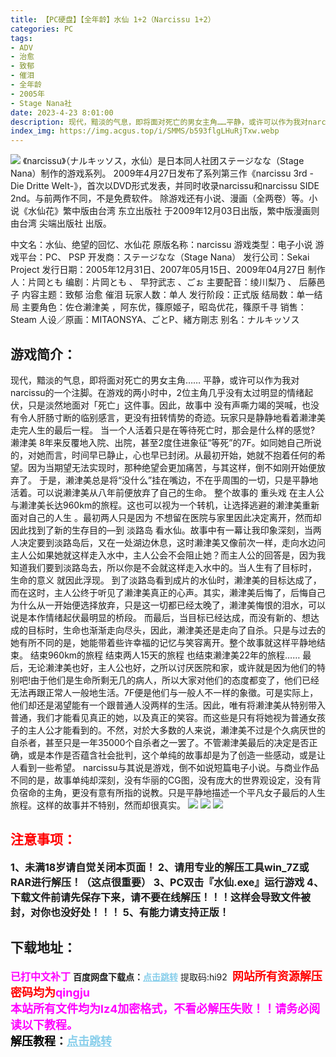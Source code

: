 ```yaml
---
title: 【PC硬盘】【全年龄】水仙 1+2（Narcissu 1+2）
categories: PC
tags:
- ADV
- 治愈
- 致郁
- 催泪
- 全年龄
- 2005年
- Stage Nana社
date: 2023-4-23 8:01:00
description: 现代，黯淡的气息，即将面对死亡的男女主角……平静，或许可以作为我对narcissu的一个注脚。在游戏的两小时中，2位主角几乎没有太过明显的情绪起伏，只是淡然地面对「死亡」这件事
index_img: https://img.acgus.top/i/SMMS/b593flgLHuRjTxw.webp
---
```

![](https://img.acgus.top/i/SMMS/b593flgLHuRjTxw.webp)
《narcissu》（ナルキッソス，水仙）是日本同人社团ステージなな（Stage Nana）制作的游戏系列。
2009年4月27日发布了系列第三作《narcissu 3rd -Die Dritte Welt-》，首次以DVD形式发表，并同时收录narcissu和narcissu SIDE 2nd。与前两作不同，不是免费软件。
除游戏还有小说、漫画（全两卷）等。小说《水仙花》繁中版由台湾 东立出版社 于2009年12月03日出版，繁中版漫画则由台湾 尖端出版社 出版。

中文名：水仙、绝望的回忆、水仙花
原版名称：narcissu
游戏类型：电子小说
游戏平台：PC、 PSP
开发商：ステージなな（Stage Nana）
发行公司：Sekai Project 
发行日期：2005年12月31日、2007年05月15日、2009年04月27日
制作人：片岡とも
编剧：片岡とも 、 早狩武志 、ごぉ
主要配音：绫川梨乃 、 后藤邑子
内容主题：致郁 治愈 催泪
玩家人数：单人
发行阶段：正式版
结局数：单一结局
主要角色：佐仓濑津美 ，阿东优，篠原姬子，昭岛优花，篠原千寻
销售：Steam 
人设／原画：MITAONSYA、ごとP、緒方剛志
别名：ナルキッソス

## 游戏简介：
现代，黯淡的气息，即将面对死亡的男女主角……
平静，或许可以作为我对narcissu的一个注脚。在游戏的两小时中，2位主角几乎没有太过明显的情绪起伏，只是淡然地面对「死亡」这件事。因此，故事中 没有声嘶力竭的哭喊，也没有令人肝肠寸断的临别感言，更没有扭转情势的奇迹。玩家只是静静地看着濑津美走完人生的最后一程。
当一个人活着只是在等待死亡时，那会是什么样的感觉? 濑津美 8年来反覆地入院、出院，甚至2度住进象征“等死”的7F。如同她自己所说的，对她而言，时间早已静止，心也早已封闭。从最初开始，她就不抱着任何的希 望。因为当期望无法实现时，那种绝望会更加痛苦，与其这样，倒不如刚开始便放弃了。
于是，濑津美总是将“没什么”挂在嘴边，不在乎周围的一切，只是平静地活着。可以说濑津美从八年前便放弃了自己的生命。
整个故事的 重头戏 在主人公与濑津美长达960km的旅程。这也可以视为一个转机，让选择逃避的濑津美重新 面对自己的人生 。最初两人只是因为 不想留在医院与家里因此决定离开，然而却因此找到了新的生存目的—到 淡路岛 看水仙。故事中有一幕让我印象深刻，当两人决定要到淡路岛后，又在一处湖边休息，这时濑津美又像前次一样，走向水边问主人公如果她就这样走入水中，主人公会不会阻止她？而主人公的回答是，因为我知道我们要到淡路岛去，所以你是不会就这样走入水中的。当人生有了目标时， 生命的意义 就因此浮现。
到了淡路岛看到成片的水仙时，濑津美的目标达成了，而在这时，主人公终于听见了濑津美真正的心声。其实，濑津美后悔了，后悔自己为什么从一开始便选择放弃，只是这一切都已经太晚了，濑津美悔恨的泪水，可以说是本作情绪起伏最明显的桥段。
而最后，当目标已经达成，而没有新的、想达成的目标时，生命也渐渐走向尽头，因此，濑津美还是走向了自杀。只是与过去的她有所不同的是，她能带着些许幸福的记忆与笑容离开。整个故事就这样平静地结束。
结束960km的旅程 结束两人15天的旅程 也结束濑津美22年的旅程……
最后，无论濑津美也好，主人公也好，之所以讨厌医院和家，或许就是因为他们的特别吧!由于他们是生命所剩无几的病人，所以大家对他们的态度都变了，他们已经无法再跟正常人一般地生活。7F便是他们与一般人不一样的象徵。可是实际上，他们却还是渴望能有一个跟普通人没两样的生活。因此，唯有将濑津美从特别带入普通，我们才能看见真正的她，以及真正的笑容。而这些是只有将她视为普通女孩子的主人公才能看到的。不然，对於大多数的人来说，濑津美不过是个久病厌世的自杀者，甚至只是一年35000个自杀者之一罢了。不管濑津美最后的决定是否正确，或是本作是否蕴含社会批判，这个单纯的故事却是为了创造一些感动，或是让人看到一些希望。
narcissu与其说是游戏，倒不如说短篇电子小说。与商业作品不同的是，故事单纯却深刻，没有华丽的CG图，没有庞大的世界观设定，没有背负宿命的主角，更没有意有所指的说教。只是平静地描述一个平凡女子最后的人生旅程。这样的故事并不特别，然而却很真实。
![](https://img.acgus.top/i/SMMS/W2wP48kEZfMbHtx.webp)
![](https://img.acgus.top/i/SMMS/UduMYhZBaDwbGxf.webp)
![](https://img.acgus.top/i/SMMS/eQpwb5LBnN1Vv7K.webp)






## <font color=#FF0000 >注意事项：</font>
<font size=3><b>1、未满18岁请自觉关闭本页面！
2、请用专业的解压工具win_7Z或RAR进行解压！（这点很重要）
3、PC双击『水仙.exe』运行游戏
4、下载文件前请先保存下来，请不要在线解压！！！这样会导致文件被封，对你也没好处！！！
5、有能力请支持正版！</b></font>

## 下载地址：
<font color=#FF00FF size=3><b>已打中文补丁</b></font>
<b>百度网盘下载点：</b><a href="https://pan.baidu.com/s/1o3B49HyzZB73qy7CorPMPg?pwd=hi92" style="color: #87CEEB;"><b>点击跳转</b></a> 提取码:hi92
<a style="padding: 0" href="https://post.qingju.org/AD/"><img style="max-width:100%" src="https://img.acgus.top/i/2024/07/478f689b8021d8d499ab43d21acf137a.gif" alt=""></a>
<b><font color=#FF0000 size=4>网站所有资源解压密码均为</b></font><b><font color=#FF00FF size=4>qingju</font><font color=#FF0000 ></font></b><br><b><font color=#FF00FF size=4>本站所有文件均为lz4加密格式，不看必解压失败！！请务必阅读以下教程。</b></font><br><b><font color=#000 size=4>解压教程：</b><a href="https://post.qingju.org/tutorial/000/" style="color: #87CEEB;"><b>点击跳转</b></a>